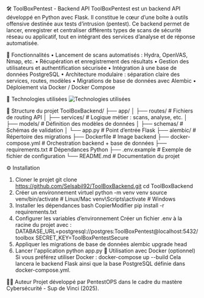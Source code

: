 🛠️ ToolBoxPentest - Backend API
ToolBoxPentest est un backend API développé en Python avec Flask. Il constitue le cœur d’une boîte à outils offensive destinée aux tests d’intrusion (pentest). Ce backend permet de lancer, enregistrer et centraliser différents types de scans de sécurité réseau ou applicatif, tout en intégrant des services d’analyse et de réponse automatisée.

🚀 Fonctionnalités
•	Lancement de scans automatisés : Hydra, OpenVAS, Nmap, etc.
•	 Récupération et enregistrement des résultats
•	Gestion des utilisateurs et authentification sécurisée
•	Intégration à une base de données PostgreSQL
•	Architecture modulaire : séparation claire des services, routes, modèles
•	 Migrations de base de données avec Alembic
•	 Déploiement via Docker / Docker Compose

🧪 Technologies utilisées
![Technologies utilisées](./assets/technologies.png)

📁 Structure du projet
ToolBoxBackend/
├── app/
│   ├── routes/           # Fichiers de routing API
│   ├── services/         # Logique métier : scans, analyse, etc.
│   ├── models/           # Définition des modèles de données
│   ├── schemas/          # Schémas de validation
│   └── app.py            # Point d’entrée Flask
├── alembic/              # Répertoire des migrations
├── Dockerfile            # Image backend
├── docker-compose.yml    # Orchestration backend + base de données
├── requirements.txt      # Dépendances Python
├── .env.example          # Exemple de fichier de configuration
└── README.md             # Documentation du projet

⚙️ Installation

 1. Cloner le projet
git clone https://github.com/Selsabil92/ToolBoxBackend.git
cd ToolBoxBackend
 2. Créer un environnement virtuel
python -m venv venv
source venv/bin/activate        # Linux/Mac
venv\Scripts\activate           # Windows
3. Installer les dépendances
bash
CopierModifier
pip install -r requirements.txt
 4. Configurer les variables d’environnement
Créer un fichier .env à la racine du projet avec :
DATABASE_URL=postgresql://postgres:ToolBoxPentest@localhost:5432/toolbox
SECRET_KEY=ToolBoxPentestSecure
 5. Appliquer les migrations de base de données
alembic upgrade head
6. Lancer l'application
python app.py
🐳 Utilisation avec Docker (optionnel)
Si vous préférez utiliser Docker :
docker-compose up --build
Cela lancera le backend Flask ainsi que la base PostgreSQL définie dans docker-compose.yml.

👩‍💻 Auteur
Projet développé par PentestOPS dans le cadre du mastère Cybersécurité - Sup de Vinci (2025).


